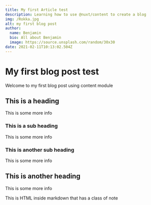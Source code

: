 ```yaml
---
title: My first Article test
description: Learning how to use @nuxt/content to create a blog
img: /Rokka.jpg
alt: my first blog post
author:
  name: Benjamin
  bio: All about Benjamin
  image: https://source.unsplash.com/random/30x30
date: 2021-02-11T10:13:02.504Z
---
```

# My first blog post test

Welcome to my first blog post using content module

## This is a heading

This is some more info

### This is a sub heading

This is some more info

### This is another sub heading

This is some more info

## This is another heading

This is some more info

<div class="bg-blue-500 text-white p-4 mb-4">
  This is HTML inside markdown that has a class of note
</div>